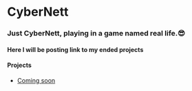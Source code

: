 <html>
<body>
<h1>CyberNett</h1>
<h3>Just CyberNett, playing in a game named real life.😎</h3>
<h4>Here I will be posting link to my ended projects</h4>
<h4>Projects</h4>
<ul>
<li><a href="https://github.com">Coming soon</a></li>
</ul>
</body>
</html>
